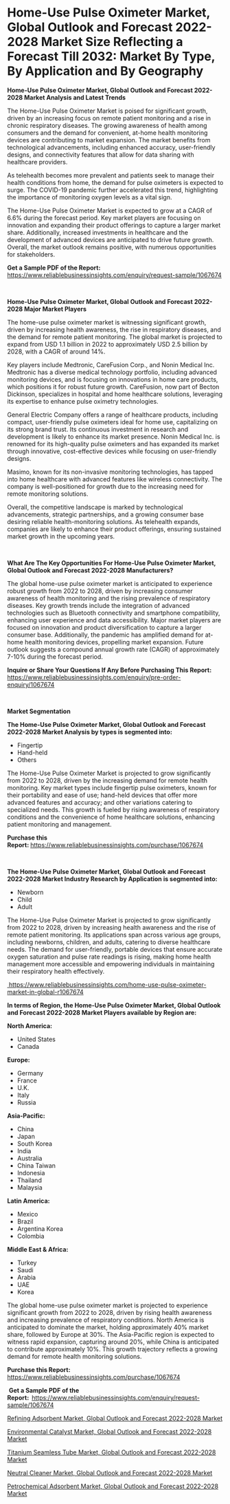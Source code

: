 <p><h1>Home-Use Pulse Oximeter Market, Global Outlook and Forecast 2022-2028 Market Size Reflecting a Forecast Till 2032: Market By Type, By Application and By Geography</h1></p><p><strong>Home-Use Pulse Oximeter Market, Global Outlook and Forecast 2022-2028 Market Analysis and Latest Trends</strong></p>
<p><p>The Home-Use Pulse Oximeter Market is poised for significant growth, driven by an increasing focus on remote patient monitoring and a rise in chronic respiratory diseases. The growing awareness of health among consumers and the demand for convenient, at-home health monitoring devices are contributing to market expansion. The market benefits from technological advancements, including enhanced accuracy, user-friendly designs, and connectivity features that allow for data sharing with healthcare providers.</p><p>As telehealth becomes more prevalent and patients seek to manage their health conditions from home, the demand for pulse oximeters is expected to surge. The COVID-19 pandemic further accelerated this trend, highlighting the importance of monitoring oxygen levels as a vital sign.</p><p>The Home-Use Pulse Oximeter Market is expected to grow at a CAGR of 6.6% during the forecast period. Key market players are focusing on innovation and expanding their product offerings to capture a larger market share. Additionally, increased investments in healthcare and the development of advanced devices are anticipated to drive future growth. Overall, the market outlook remains positive, with numerous opportunities for stakeholders.</p></p>
<p><strong>Get a Sample PDF of the Report:&nbsp;</strong> <a href="https://www.reliablebusinessinsights.com/enquiry/request-sample/1067674?utm_campaign=115&utm_medium=2&utm_source=Github&utm_content=ia&utm_term=21032025&utm_id=home-use-pulse-oximeter-market-global-outlook-and-forecast-2022-2028">https://www.reliablebusinessinsights.com/enquiry/request-sample/1067674</a></p>
<p>&nbsp;</p>
<p><strong>Home-Use Pulse Oximeter Market, Global Outlook and Forecast 2022-2028 Major Market Players</strong></p>
<p><p>The home-use pulse oximeter market is witnessing significant growth, driven by increasing health awareness, the rise in respiratory diseases, and the demand for remote patient monitoring. The global market is projected to expand from USD 1.1 billion in 2022 to approximately USD 2.5 billion by 2028, with a CAGR of around 14%.</p><p>Key players include Medtronic, CareFusion Corp., and Nonin Medical Inc. Medtronic has a diverse medical technology portfolio, including advanced monitoring devices, and is focusing on innovations in home care products, which positions it for robust future growth. CareFusion, now part of Becton Dickinson, specializes in hospital and home healthcare solutions, leveraging its expertise to enhance pulse oximetry technologies.</p><p>General Electric Company offers a range of healthcare products, including compact, user-friendly pulse oximeters ideal for home use, capitalizing on its strong brand trust. Its continuous investment in research and development is likely to enhance its market presence. Nonin Medical Inc. is renowned for its high-quality pulse oximeters and has expanded its market through innovative, cost-effective devices while focusing on user-friendly designs.</p><p>Masimo, known for its non-invasive monitoring technologies, has tapped into home healthcare with advanced features like wireless connectivity. The company is well-positioned for growth due to the increasing need for remote monitoring solutions.</p><p>Overall, the competitive landscape is marked by technological advancements, strategic partnerships, and a growing consumer base desiring reliable health-monitoring solutions. As telehealth expands, companies are likely to enhance their product offerings, ensuring sustained market growth in the upcoming years.</p></p>
<p>&nbsp;</p>
<p><strong>What Are The Key Opportunities For Home-Use Pulse Oximeter Market, Global Outlook and Forecast 2022-2028 Manufacturers?</strong></p>
<p><p>The global home-use pulse oximeter market is anticipated to experience robust growth from 2022 to 2028, driven by increasing consumer awareness of health monitoring and the rising prevalence of respiratory diseases. Key growth trends include the integration of advanced technologies such as Bluetooth connectivity and smartphone compatibility, enhancing user experience and data accessibility. Major market players are focused on innovation and product diversification to capture a larger consumer base. Additionally, the pandemic has amplified demand for at-home health monitoring devices, propelling market expansion. Future outlook suggests a compound annual growth rate (CAGR) of approximately 7-10% during the forecast period.</p></p>
<p><strong>Inquire or Share Your Questions If Any Before Purchasing This Report:</strong> <a href="https://www.reliablebusinessinsights.com/enquiry/pre-order-enquiry/1067674?utm_campaign=115&utm_medium=2&utm_source=Github&utm_content=ia&utm_term=21032025&utm_id=home-use-pulse-oximeter-market-global-outlook-and-forecast-2022-2028">https://www.reliablebusinessinsights.com/enquiry/pre-order-enquiry/1067674</a></p>
<p>&nbsp;</p>
<p><strong>Market Segmentation</strong></p>
<p><strong>The Home-Use Pulse Oximeter Market, Global Outlook and Forecast 2022-2028 Market Analysis by types is segmented into:</strong></p>
<p><ul><li>Fingertip</li><li>Hand-held</li><li>Others</li></ul></p>
<p><p>The Home-Use Pulse Oximeter Market is projected to grow significantly from 2022 to 2028, driven by the increasing demand for remote health monitoring. Key market types include fingertip pulse oximeters, known for their portability and ease of use; hand-held devices that offer more advanced features and accuracy; and other variations catering to specialized needs. This growth is fueled by rising awareness of respiratory conditions and the convenience of home healthcare solutions, enhancing patient monitoring and management.</p></p>
<p><strong>Purchase this Report:&nbsp;</strong><a href="https://www.reliablebusinessinsights.com/purchase/1067674?utm_campaign=115&utm_medium=2&utm_source=Github&utm_content=ia&utm_term=21032025&utm_id=home-use-pulse-oximeter-market-global-outlook-and-forecast-2022-2028">https://www.reliablebusinessinsights.com/purchase/1067674</a></p>
<p>&nbsp;</p>
<p><strong>The Home-Use Pulse Oximeter Market, Global Outlook and Forecast 2022-2028 Market Industry Research by Application is segmented into:</strong></p>
<p><ul><li>Newborn</li><li>Child</li><li>Adult</li></ul></p>
<p><p>The Home-Use Pulse Oximeter Market is projected to grow significantly from 2022 to 2028, driven by increasing health awareness and the rise of remote patient monitoring. Its applications span across various age groups, including newborns, children, and adults, catering to diverse healthcare needs. The demand for user-friendly, portable devices that ensure accurate oxygen saturation and pulse rate readings is rising, making home health management more accessible and empowering individuals in maintaining their respiratory health effectively.</p></p>
<p><a href="https://www.reliablebusinessinsights.com/home-use-pulse-oximeter-market-in-global-r1067674?utm_campaign=115&utm_medium=2&utm_source=Github&utm_content=ia&utm_term=21032025&utm_id=home-use-pulse-oximeter-market-global-outlook-and-forecast-2022-2028">&nbsp;https://www.reliablebusinessinsights.com/home-use-pulse-oximeter-market-in-global-r1067674</a></p>
<p><strong>In terms of Region, the Home-Use Pulse Oximeter Market, Global Outlook and Forecast 2022-2028 Market Players available by Region are:</strong></p>
<p>
    <p> <strong> North America: </strong>
        <ul>
            <li>United States</li>
            <li>Canada</li>
        </ul>
        </p> 
    <p> <strong> Europe: </strong>
        <ul>
            <li>Germany</li>
            <li>France</li>
            <li>U.K.</li>
            <li>Italy</li>
            <li>Russia</li>
        </ul>
        </p> 
    <p> <strong> Asia-Pacific: </strong>
        <ul>
            <li>China</li>
            <li>Japan</li>
            <li>South Korea</li>
            <li>India</li>
            <li>Australia</li>
            <li>China Taiwan</li>
            <li>Indonesia</li>
            <li>Thailand</li>
            <li>Malaysia</li>
        </ul>
        </p> 
    <p> <strong> Latin America: </strong>
        <ul>
            <li>Mexico</li>
            <li>Brazil</li>
            <li>Argentina Korea</li>
            <li>Colombia</li>
        </ul>
        </p> 
    <p> <strong> Middle East & Africa: </strong>
        <ul>
            <li>Turkey</li>
            <li>Saudi</li>
            <li>Arabia</li>
            <li>UAE</li>
            <li>Korea</li>
        </ul>
    </p>
    </p>
<p><p>The global home-use pulse oximeter market is projected to experience significant growth from 2022 to 2028, driven by rising health awareness and increasing prevalence of respiratory conditions. North America is anticipated to dominate the market, holding approximately 40% market share, followed by Europe at 30%. The Asia-Pacific region is expected to witness rapid expansion, capturing around 20%, while China is anticipated to contribute approximately 10%. This growth trajectory reflects a growing demand for remote health monitoring solutions.</p></p>
<p><strong>Purchase this Report: </strong><a href="https://www.reliablebusinessinsights.com/purchase/1067674?utm_campaign=115&utm_medium=2&utm_source=Github&utm_content=ia&utm_term=21032025&utm_id=home-use-pulse-oximeter-market-global-outlook-and-forecast-2022-2028">https://www.reliablebusinessinsights.com/purchase/1067674</a></p>
<p>&nbsp;<strong>Get a Sample PDF of the Report:&nbsp;&nbsp;</strong><a href="https://www.reliablebusinessinsights.com/enquiry/request-sample/1067674?utm_campaign=115&utm_medium=2&utm_source=Github&utm_content=ia&utm_term=21032025&utm_id=home-use-pulse-oximeter-market-global-outlook-and-forecast-2022-2028">https://www.reliablebusinessinsights.com/enquiry/request-sample/1067674</a></p>
<p><strong></strong></p>
<p><p><a href="https://github.com/godutetraeva/Market-Research-Report-List-1/blob/main/refining-adsorbent-market-global-outlook-and-forecast-2022-2028-market.md?utm_campaign=115&utm_medium=2&utm_source=Github&utm_content=ia&utm_term=21032025&utm_id=home-use-pulse-oximeter-market-global-outlook-and-forecast-2022-2028">Refining Adsorbent Market, Global Outlook and Forecast 2022-2028 Market</a></p><p><a href="https://github.com/trossdushi7u/Market-Research-Report-List-1/blob/main/environmental-catalyst-market-global-outlook-and-forecast-2022-2028-market.md?utm_campaign=115&utm_medium=2&utm_source=Github&utm_content=ia&utm_term=21032025&utm_id=home-use-pulse-oximeter-market-global-outlook-and-forecast-2022-2028">Environmental Catalyst Market, Global Outlook and Forecast 2022-2028 Market</a></p><p><a href="https://github.com/abuegalawixo/Market-Research-Report-List-1/blob/main/titanium-seamless-tube-market-global-outlook-and-forecast-2022-2028-market.md?utm_campaign=115&utm_medium=2&utm_source=Github&utm_content=ia&utm_term=21032025&utm_id=home-use-pulse-oximeter-market-global-outlook-and-forecast-2022-2028">Titanium Seamless Tube Market, Global Outlook and Forecast 2022-2028 Market</a></p><p><a href="https://github.com/cernkomlkawi/Market-Research-Report-List-1/blob/main/neutral-cleaner-market-global-outlook-and-forecast-2022-2028-market.md?utm_campaign=115&utm_medium=2&utm_source=Github&utm_content=ia&utm_term=21032025&utm_id=home-use-pulse-oximeter-market-global-outlook-and-forecast-2022-2028">Neutral Cleaner Market, Global Outlook and Forecast 2022-2028 Market</a></p><p><a href="https://github.com/kirstejuvet/Market-Research-Report-List-1/blob/main/petrochemical-adsorbent-market-global-outlook-and-forecast-2022-2028-market.md?utm_campaign=115&utm_medium=2&utm_source=Github&utm_content=ia&utm_term=21032025&utm_id=home-use-pulse-oximeter-market-global-outlook-and-forecast-2022-2028">Petrochemical Adsorbent Market, Global Outlook and Forecast 2022-2028 Market</a></p></p>